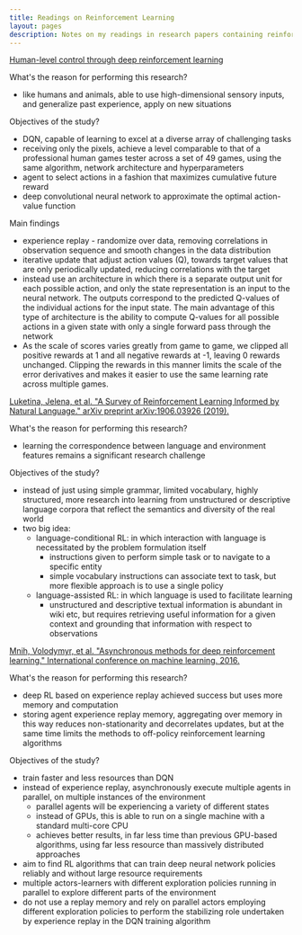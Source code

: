 ```yaml
---
title: Readings on Reinforcement Learning
layout: pages
description: Notes on my readings in research papers containing reinforcement learning
---
```


[Human-level control through deep reinforcement learning](https://storage.googleapis.com/deepmind-media/dqn/DQNNaturePaper.pdf)

What's the reason for performing this research?
- like humans and animals, able to use high-dimensional sensory inputs, and generalize past experience, apply on new situations

Objectives of the study?
- DQN, capable of learning to excel at a diverse array of challenging tasks
- receiving only the pixels, achieve a level comparable to that of a professional human games tester across a set of 49 games, using the same algorithm, network architecture and hyperparameters
- agent to select actions in a fashion that maximizes cumulative future reward
- deep convolutional neural network to approximate the optimal action-value function

Main findings
- experience replay - randomize over data, removing correlations in observation sequence and smooth changes in the data distribution
- iterative update that adjust action values (Q), towards target values that are only periodically updated, reducing correlations with the target
- instead use an architecture in which there is a separate output unit for each possible action, and only the state representation is an input to the neural network. The outputs correspond to the predicted Q-values of the individual actions for the input state. The main advantage of this type of architecture is the ability to compute Q-values for all possible actions in a given state with only a single forward pass through the network
- As the scale of scores varies greatly from game to game, we clipped all positive rewards at 1 and all negative rewards at -1, leaving 0 rewards unchanged. Clipping the rewards in this manner limits the scale of the error derivatives and makes it easier to use the same learning rate across multiple games.


[Luketina, Jelena, et al. "A Survey of Reinforcement Learning Informed by Natural Language." arXiv preprint arXiv:1906.03926 (2019).](https://arxiv.org/pdf/1906.03926.pdf)

What's the reason for performing this research?
- learning the correspondence between language and environment features remains a significant research challenge

Objectives of the study?
- instead of just using simple grammar, limited vocabulary, highly structured, more research into learning from unstructured or descriptive language corpora that reflect the semantics and diversity of the real world
- two big idea:
    - language-conditional RL: in which interaction with language is necessitated by the problem formulation itself
        - instructions given to perform simple task or to navigate to a specific entity
        - simple vocabulary instructions can associate text to task, but more flexible approach is to use a single policy
    - language-assisted RL: in which language is used to facilitate learning
        - unstructured and descriptive textual information is abundant in wiki etc, but requires retrieving useful information for a given context and grounding that information with respect to observations

[Mnih, Volodymyr, et al. "Asynchronous methods for deep reinforcement learning." International conference on machine learning. 2016.](http://www.jmlr.org/proceedings/papers/v48/mniha16.pdf)

What's the reason for performing this research?
- deep RL based on experience replay achieved success but uses more memory and computation
- storing agent experience replay memory, aggregating over memory in this way reduces non-stationarity and decorrelates updates, but at the same time limits the methods to off-policy reinforcement learning algorithms

Objectives of the study?
- train faster and less resources than DQN
- instead of experience replay, asynchronously execute multiple agents in parallel, on multiple instances of the environment
    - parallel agents will be experiencing a variety of different states
    - instead of GPUs, this is able to run on a single machine with a standard multi-core CPU
    - achieves better results, in far less time than previous GPU-based algorithms, using far less resource than massively distributed approaches
- aim to find RL algorithms that can train deep neural network policies reliably and without large resource requirements
- multiple actors-learners with different exploration policies running in parallel to explore different parts of the environment
- do not use a replay memory and rely on parallel actors employing different exploration policies to perform the stabilizing role undertaken by experience replay in the DQN training algorithm
